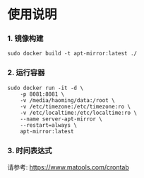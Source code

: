 # 使用说明

### 1. 镜像构建

```
sudo docker build -t apt-mirror:latest ./

```
### 2. 运行容器
```
sudo docker run -it -d \
    -p 8081:8081 \
    -v /media/haoming/data:/root \
    -v /etc/timezone:/etc/timezone:ro \
    -v /etc/localtime:/etc/localtime:ro \
    --name server-apt-mirror \
    --restart=always \
    apt-mirror:latest
```

### 3. 时间表达式
请参考: https://www.matools.com/crontab
